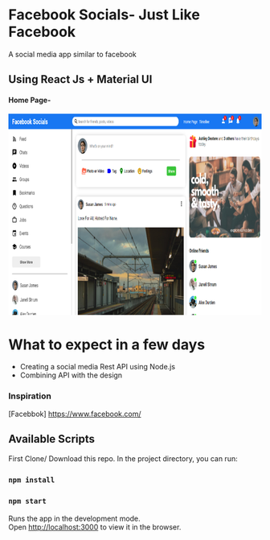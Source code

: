 # Facebook Socials- Just Like Facebook

A social media app similar to facebook

## Using React Js + Material UI

<h4>
Home Page-
</h4>
<img src="https://github.com/kritika243/like-facebook/blob/main/public/screenshots/home-page.png" height="400px" />

# What to expect in a few days

- Creating a social media Rest API using Node.js
- Combining API with the design

### Inspiration

[Facebbok] https://www.facebook.com/

## Available Scripts

First Clone/ Download this repo. In the project directory, you can run:

### `npm install`

### `npm start`

Runs the app in the development mode.\
Open [http://localhost:3000](http://localhost:3000) to view it in the browser.
